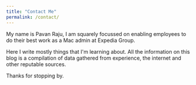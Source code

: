 ```yaml
---
title: "Contact Me"
permalink: /contact/
---
```


My name is Pavan Raju, I am squarely focussed on enabling employees to do their best work as a Mac admin at Expedia Group.

Here I write mostly things that I'm learning about. All the information on this blog is a compilation of data gathered from experience, the internet and other reputable sources.

Thanks for stopping by.
